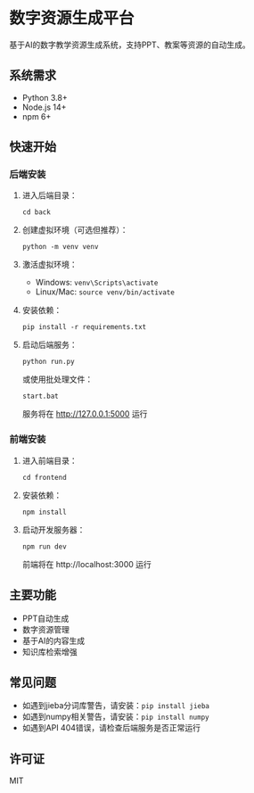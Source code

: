 # 数字资源生成平台

基于AI的数字教学资源生成系统，支持PPT、教案等资源的自动生成。

## 系统需求

- Python 3.8+
- Node.js 14+
- npm 6+

## 快速开始

### 后端安装

1. 进入后端目录：
   ```
   cd back
   ```

2. 创建虚拟环境（可选但推荐）：
   ```
   python -m venv venv
   ```

3. 激活虚拟环境：
   - Windows: `venv\Scripts\activate`
   - Linux/Mac: `source venv/bin/activate`

4. 安装依赖：
   ```
   pip install -r requirements.txt
   ```

5. 启动后端服务：
   ```
   python run.py
   ```
   或使用批处理文件：
   ```
   start.bat
   ```
   
   服务将在 http://127.0.0.1:5000 运行

### 前端安装

1. 进入前端目录：
   ```
   cd frontend
   ```

2. 安装依赖：
   ```
   npm install
   ```

3. 启动开发服务器：
   ```
   npm run dev
   ```
   
   前端将在 http://localhost:3000 运行

## 主要功能

- PPT自动生成
- 数字资源管理
- 基于AI的内容生成
- 知识库检索增强

## 常见问题

- 如遇到jieba分词库警告，请安装：`pip install jieba`
- 如遇到numpy相关警告，请安装：`pip install numpy`
- 如遇到API 404错误，请检查后端服务是否正常运行

## 许可证

MIT